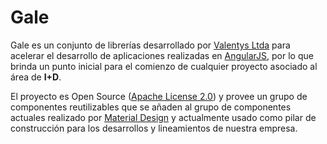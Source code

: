 # Gale

Gale es un conjunto de librerías desarrollado por 
[Valentys Ltda](http://www.valentys.com/) para acelerar el desarrollo de aplicaciones 
realizadas en [AngularJS](https://angularjs.org/),  por lo que brinda un punto inicial 
para el comienzo de cualquier proyecto asociado al área de **I+D**.

El proyecto es Open Source ([Apache License 2.0](https://es.wikipedia.org/wiki/Apache_License)) y provee un grupo de componentes
reutilizables que se añaden al grupo de componentes actuales realizado por 
[Material Design](https://material.angularjs.org/) y actualmente usado como pilar de construcción para los desarrollos y lineamientos de nuestra empresa.